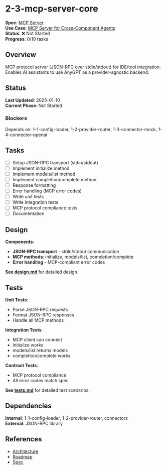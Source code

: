 # 2-3-mcp-server-core

**Spec**: [MCP Server](../../../../../products/anygpt/specs/anygpt/mcp-server.md)  
**Use Case**: [MCP Server for Cross-Component Agents](../../../../../products/anygpt/use-cases/mcp-server.md)  
**Status**: ❌ Not Started  
**Progress**: 0/10 tasks

## Overview

MCP protocol server (JSON-RPC over stdin/stdout) for IDE/tool integration. Enables AI assistants to use AnyGPT as a provider-agnostic backend.

## Status

**Last Updated**: 2025-01-10  
**Current Phase**: Not Started

### Blockers
Depends on: 1-1-config-loader, 1-2-provider-router, 1-3-connector-mock, 1-4-connector-openai

## Tasks

- [ ] Setup JSON-RPC transport (stdin/stdout)
- [ ] Implement initialize method
- [ ] Implement models/list method
- [ ] Implement completion/complete method
- [ ] Response formatting
- [ ] Error handling (MCP error codes)
- [ ] Write unit tests
- [ ] Write integration tests
- [ ] MCP protocol compliance tests
- [ ] Documentation

## Design

**Components**:
- **JSON-RPC transport** - stdin/stdout communication
- **MCP methods**: initialize, models/list, completion/complete
- **Error handling** - MCP-compliant error codes

**See [design.md](./design.md)** for detailed design.

## Tests

**Unit Tests**:
- Parse JSON-RPC requests
- Format JSON-RPC responses
- Handle all MCP methods

**Integration Tests**:
- MCP client can connect
- initialize works
- models/list returns models
- completion/complete works

**Contract Tests**:
- MCP protocol compliance
- All error codes match spec

**See [tests.md](./tests.md)** for detailed test scenarios.

## Dependencies

**Internal**: 1-1-config-loader, 1-2-provider-router, connectors  
**External**: JSON-RPC library

## References

- [Architecture](../../architecture.md)
- [Roadmap](../../roadmap.md)
- [Spec](../../../../../products/anygpt/specs/anygpt/mcp-server.md)
